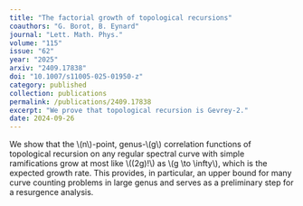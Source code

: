 ```yaml
---
title: "The factorial growth of topological recursions"
coauthors: "G. Borot, B. Eynard"
journal: "Lett. Math. Phys."
volume: "115"
issue: "62"
year: "2025"
arxiv: "2409.17838"
doi: "10.1007/s11005-025-01950-z"
category: published
collection: publications
permalink: /publications/2409.17838
excerpt: "We prove that topological recursion is Gevrey-2."
date: 2024-09-26
---
```


We show that the \\(n\\)-point, genus-\\(g\\) correlation functions of topological recursion on any regular spectral curve with simple ramifications grow at most like \\((2g)!\\) as \\(g \to \infty\\), which is the expected growth rate. This provides, in particular, an upper bound for many curve counting problems in large genus and serves as a preliminary step for a resurgence analysis. 
